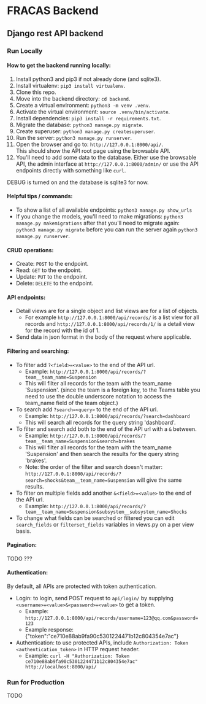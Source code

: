 
# FRACAS Backend

## Django rest API backend

### Run Locally

#### How to get the backend running locally:

1. Install python3 and pip3 if not already done (and sqlite3).
2. Install virtualenv: `pip3 install virtualenv`.
3. Clone this repo.
4. Move into the backend directory: `cd backend`.
5. Create a virtual environment: `python3 -m venv .venv`.
6. Activate the virtual environment: `source .venv/bin/activate`.
7. Install dependencies: `pip3 install -r requirements.txt`.
8. Migrate the database: `python3 manage.py migrate`.
9. Create superuser: `python3 manage.py createsuperuser`.
10. Run the server: `python3 manage.py runserver`.
11. Open the browser and go to: `http://127.0.0.1:8000/api/`.  
    This should show the API root page using the browsable API.
12. You'll need to add some data to the database. Either use the browsable API, the admin interface at `http://127.0.0.1:8000/admin/` or use the API endpoints directly with something like `curl`.

DEBUG is turned on and the database is sqlite3 for now.

#### Helpful tips / commands:  

* To show a list of all available endpoints: `python3 manage.py show_urls`
* If you change the models, you'll need to make migrations: `python3 manage.py makemigrations` after that you'll need to migrate again: `python3 manage.py migrate` before you can run the server again `python3 manage.py runserver`.

#### CRUD operations:

* Create: `POST` to the endpoint.
* Read: `GET` to the endpoint.
* Update: `PUT` to the endpoint.
* Delete: `DELETE` to the endpoint.

#### API endpoints:

* Detail views are for a single object and list views are for a list of objects.
  * For example `http://127.0.0.1:8000/api/records/` is a list view for all records and `http://127.0.0.1:8000/api/records/1/` is a detail view for the record with the id of 1.
* Send data in json format in the body of the request where applicable.

#### Filtering and searching:

* To filter add `?<field>=<value>` to the end of the API url.
  * Example: `http://127.0.0.1:8000/api/records/?team__team_name=Suspension`
  * This will filter all records for the team with the team_name 'Suspension'. (since the team is a foreign key, to the Teams table you need to use the double underscore notation to access the team_name field of the team object.)
* To search add `?search=<query>` to the end of the API url.
  * Example: `http://127.0.0.1:8000/api/records/?search=dashboard`  
  * This will search all records for the query string 'dashboard'.
* To filter and search add both to the end of the API url with a `&` between.
  * Example: `http://127.0.0.1:8000/api/records/?team__team_name=Suspension&search=brakes`
  * This will filter all records for the team with the team_name 'Suspension' and then search the results for the query string 'brakes'.
  * Note: the order of the filter and search doesn't matter: `http://127.0.0.1:8000/api/records/?search=shocks&team__team_name=Suspension` will give the same results.
* To filter on multiple fields add another `&<field>=<value>` to the end of the API url.
  * Example: `http://127.0.0.1:8000/api/records/?team__team_name=Suspension&subsystem__subsystem_name=Shocks`
* To change what fields can be searched or filtered you can edit `search_fields` or `filterset_fields` variables in views.py on a per view basis.

#### Pagination:

TODO ???

#### Authentication:
By default, all APIs are protected with token authentication.

* Login: to login, send POST request to `api/login/` by supplying `<username>=<value>&<password>=<value>` to get a token.
  * Example: `http://127.0.0.1:8000/api/records/username=123@qq.com&password=123`
  * Example response: {"token":"ce710e88ab9fa90c5301224471b12c804354e7ac"}
* Authentication: to use protected APIs, include `Authorization: Token <authentication_token>` in HTTP request header.
  * Example: `curl -H "Authorization: Token ce710e88ab9fa90c5301224471b12c804354e7ac" http://localhost:8000/api/`
### Run for Production

TODO